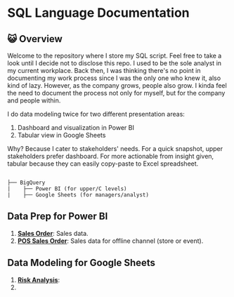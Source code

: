 # SQL Language Documentation

## 😺 Overview

Welcome to the repository where I store my SQL script. Feel free to take a look until I decide not to disclose this repo. I used to be the sole analyst in my current workplace. Back then, I was thinking there's no point in documenting my work process since I was the only one who knew it, also kind of lazy. However, as the company grows, people also grow. I kinda feel the need to document the process not only for myself, but for the company and people within.  

I do data modeling twice for two different presentation areas: 
1. Dashboard and visualization in Power BI
2. Tabular view in Google Sheets

Why? Because I cater to stakeholders' needs. For a quick snapshot, upper stakeholders prefer dashboard. For more actionable from insight given, tabular because they can easily copy-paste to Excel spreadsheet.

```

├── BigQuery 
|    ├── Power BI (for upper/C levels)
|    ├── Google Sheets (for managers/analyst)

```

## Data Prep for Power BI

1. [**Sales Order**](sql/sales): Sales data.
2. [**POS Sales Order**](sql/pos-sales): Sales data for offline channel (store or event).

## Data Modeling for Google Sheets
1. [**Risk Analysis**](sql/risk-analysis):
2. 
